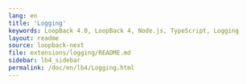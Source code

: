 ```yaml
---
lang: en
title: 'Logging'
keywords: LoopBack 4.0, LoopBack 4, Node.js, TypeScript, Logging
layout: readme
source: loopback-next
file: extensions/logging/README.md
sidebar: lb4_sidebar
permalink: /doc/en/lb4/Logging.html
---
```

